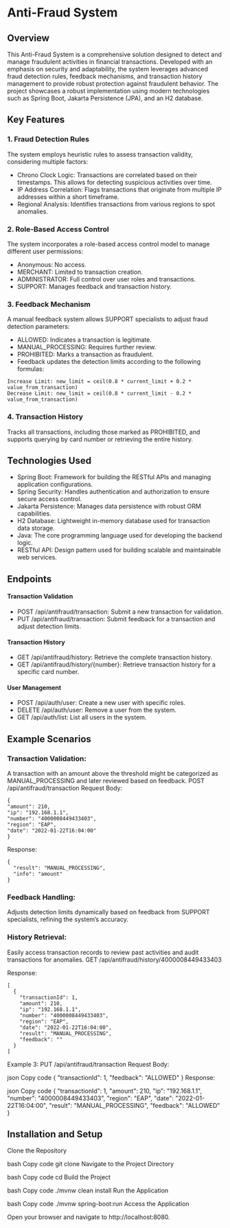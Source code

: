 # Anti-Fraud System

## Overview
This Anti-Fraud System is a comprehensive solution designed to detect and manage fraudulent activities in financial transactions. Developed with an emphasis on security and adaptability, the system leverages advanced fraud detection rules, feedback mechanisms, and transaction history management to provide robust protection against fraudulent behavior. The project showcases a robust implementation using modern technologies such as Spring Boot, Jakarta Persistence (JPA), and an H2 database.

## Key Features
### 1. Fraud Detection Rules
The system employs heuristic rules to assess transaction validity, considering multiple factors:

* Chrono Clock Logic: Transactions are correlated based on their timestamps. This allows for detecting suspicious activities over time.
* IP Address Correlation: Flags transactions that originate from multiple IP addresses within a short timeframe.
* Regional Analysis: Identifies transactions from various regions to spot anomalies.
### 2. Role-Based Access Control
The system incorporates a role-based access control model to manage different user permissions:

* Anonymous: No access.
* MERCHANT: Limited to transaction creation.
* ADMINISTRATOR: Full control over user roles and transactions.
* SUPPORT: Manages feedback and transaction history.
### 3. Feedback Mechanism
A manual feedback system allows SUPPORT specialists to adjust fraud detection parameters:

* ALLOWED: Indicates a transaction is legitimate.
* MANUAL_PROCESSING: Requires further review.
* PROHIBITED: Marks a transaction as fraudulent.
* Feedback updates the detection limits according to the following formulas:
  
```
Increase Limit: new_limit = ceil(0.8 * current_limit + 0.2 * value_from_transaction)
Decrease Limit: new_limit = ceil(0.8 * current_limit - 0.2 * value_from_transaction)
```

### 4. Transaction History
Tracks all transactions, including those marked as PROHIBITED, and supports querying by card number or retrieving the entire history.

## Technologies Used
* Spring Boot: Framework for building the RESTful APIs and managing application configurations.
* Spring Security: Handles authentication and authorization to ensure secure access control.
* Jakarta Persistence: Manages data persistence with robust ORM capabilities.
* H2 Database: Lightweight in-memory database used for transaction data storage.
* Java: The core programming language used for developing the backend logic.
* RESTful API: Design pattern used for building scalable and maintainable web services.

## Endpoints
#### Transaction Validation
* POST /api/antifraud/transaction: Submit a new transaction for validation.
* PUT /api/antifraud/transaction: Submit feedback for a transaction and adjust detection limits.
#### Transaction History
* GET /api/antifraud/history: Retrieve the complete transaction history.
* GET /api/antifraud/history/{number}: Retrieve transaction history for a specific card number.
#### User Management
* POST /api/auth/user: Create a new user with specific roles.
* DELETE /api/auth/user: Remove a user from the system.
* GET /api/auth/list: List all users in the system.
## Example Scenarios
### Transaction Validation: 
A transaction with an amount above the threshold might be categorized as MANUAL_PROCESSING and later reviewed based on feedback.
POST /api/antifraud/transaction
Request Body:

  ```
{
  "amount": 210,
  "ip": "192.168.1.1",
  "number": "4000008449433403",
  "region": "EAP",
  "date": "2022-01-22T16:04:00"
}
  ```
Response:
```
{
  "result": "MANUAL_PROCESSING",
  "info": "amount"
}
```
### Feedback Handling: 
Adjusts detection limits dynamically based on feedback from SUPPORT specialists, refining the system’s accuracy.
### History Retrieval: 
Easily access transaction records to review past activities and audit transactions for anomalies.
GET /api/antifraud/history/4000008449433403
 
Response:

```
[
  {
    "transactionId": 1,
    "amount": 210,
    "ip": "192.168.1.1",
    "number": "4000008449433403",
    "region": "EAP",
    "date": "2022-01-22T16:04:00",
    "result": "MANUAL_PROCESSING",
    "feedback": ""
  }
]
```

Example 3: PUT /api/antifraud/transaction
Request Body:

json
Copy code
{
  "transactionId": 1,
  "feedback": "ALLOWED"
}
Response:

json
Copy code
{
  "transactionId": 1,
  "amount": 210,
  "ip": "192.168.1.1",
  "number": "4000008449433403",
  "region": "EAP",
  "date": "2022-01-22T16:04:00",
  "result": "MANUAL_PROCESSING",
  "feedback": "ALLOWED"
}

  
## Installation and Setup
Clone the Repository

bash
Copy code
git clone <repository-url>
Navigate to the Project Directory

bash
Copy code
cd <project-directory>
Build the Project

bash
Copy code
./mvnw clean install
Run the Application

bash
Copy code
./mvnw spring-boot:run
Access the Application

Open your browser and navigate to http://localhost:8080.
